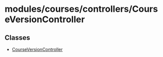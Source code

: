 # modules/courses/controllers/CourseVersionController

## Classes

- [CourseVersionController](classes/CourseVersionController.md)
